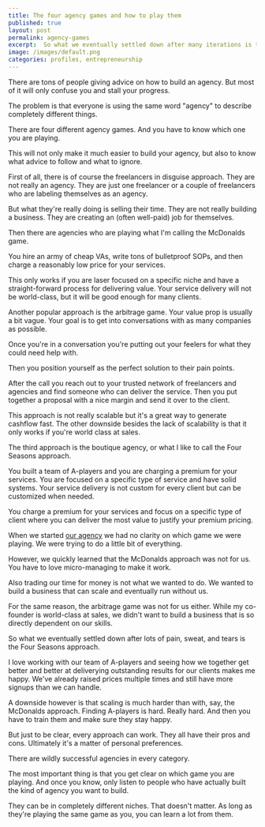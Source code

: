 ```yaml
---
title: The four agency games and how to play them
published: true
layout: post
permalink: agency-games
excerpt:  So what we eventually settled down after many iterations is the Four Seasons approach.
image: /images/default.png
categories: profiles, entrepreneurship
---
```



There are tons of people giving advice on how to build an agency. But most of it will only confuse you and stall your progress.

The problem is that everyone is using the same word "agency" to describe completely different things.

There are four different agency games. And you have to know which one you are playing.

This will not only make it much easier to build your agency, but also to know what advice to follow and what to ignore.

First of all, there is of course the freelancers in disguise approach. They are not really an agency. They are just one freelancer or a couple of freelancers who are labeling themselves as an agency. 

But what they're really doing is selling their time. They are not really building a business. They are creating an (often well-paid) job for themselves.

Then there are agencies who are playing what I'm calling the McDonalds game.

You hire an army of cheap VAs, write tons of bulletproof SOPs, and then charge a reasonably low price for your services. 

This only works if you are laser focused on a specific niche and have a straight-forward process for delivering value. Your service delivery will not be world-class, but it will be good enough for many clients.

Another popular approach is the arbitrage game. Your value prop is usually a bit vague. Your goal is to get into conversations with as many companies as possible. 

Once you're in a conversation you're putting out your feelers for what they could need help with. 

Then you position yourself as the perfect solution to their pain points.

After the call you reach out to your trusted network of freelancers and agencies and find someone who can deliver the service. Then you put together a proposal with a nice margin and send it over to the client.

This approach is not really scalable but it's a great way to generate cashflow fast. The other downside besides the lack of scalability is that it only works if you're world class at sales.

The third approach is the boutique agency, or what I like to call the Four Seasons approach.

You built a team of A-players and you are charging a premium for your services. You are focused on a specific type of service and have solid systems. Your service delivery is not custom for every client but can be customized when needed.

You charge a premium for your services and focus on a specific type of client where you can deliver the most value to justify your premium pricing.

When we started [our agency](https://sales.co?utm_source=landing_page&utm_medium=referral&utm_campaign=greenfeld) we had no clarity on which game we were playing. We were trying to do a little bit of everything. 

However, we quickly learned that the McDonalds approach was not for us. You have to love micro-managing to make it work.

Also trading our time for money is not what we wanted to do. We wanted to build a business that can scale and eventually run without us.

For the same reason, the arbitrage game was not for us either. While my co-founder is world-class at sales, we didn't want to build a business that is so directly dependent on our skills.

So what we eventually settled down after lots of pain, sweat, and tears is the Four Seasons approach.

I love working with our team of A-players and seeing how we together get better and better at deliverying outstanding results for our clients makes me happy. We've already raised prices multiple times and still have more signups than we can handle.

A downside however is that scaling is much harder than with, say, the McDonalds approach. Finding A-players is hard. Really hard. And then you have to train them and make sure they stay happy.

But just to be clear, every approach can work. They all have their pros and cons. Ultimately it's a matter of personal preferences.

There are wildly successful agencies in every category.

The most important thing is that you get clear on which game you are playing. And once you know, only listen to people who have actually built the kind of agency you want to build.

They can be in completely different niches. That doesn't matter. As long as they're playing the same game as you, you can learn a lot from them.







